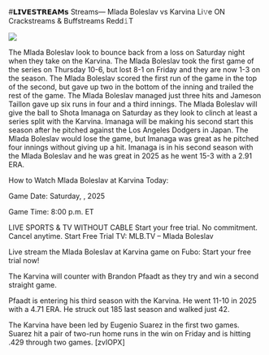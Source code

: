 #𝗟𝗜𝗩𝗘𝗦𝗧𝗥𝗘𝗔𝗠𝘀 Streams— Mlada Boleslav vs Karvina Li𝚟e ON Crackstreams & Buffstreams Redd𝚒T  
  
  
[![](https://i.imgur.com/qSNzIqt.png)](https://movie.rssnews.media/vBbyMjrJ.php)  
  
The Mlada Boleslav look to bounce back from a loss on Saturday night when they take on the Karvina. The Mlada Boleslav took the first game of the series on Thursday 10-6, but lost 8-1 on Friday and they are now 1-3 on the season. The Mlada Boleslav scored the first run of the game in the top of the second, but gave up two in the bottom of the inning and trailed the rest of the game. The Mlada Boleslav managed just three hits and Jameson Taillon gave up six runs in four and a third innings. The Mlada Boleslav will give the ball to Shota Imanaga on Saturday as they look to clinch at least a series split with the Karvina. Imanaga will be making his second start this season after he pitched against the Los Angeles Dodgers in Japan. The Mlada Boleslav would lose the game, but Imanaga was great as he pitched four innings without giving up a hit. Imanaga is in his second season with the Mlada Boleslav and he was great in 2025 as he went 15-3 with a 2.91 ERA.

How to Watch Mlada Boleslav at Karvina Today:

Game Date: Saturday, , 2025

Game Time: 8:00 p.m. ET

LIVE SPORTS & TV WITHOUT CABLE
Start your free trial. No commitment. Cancel anytime.
Start Free Trial
TV: MLB.TV – Mlada Boleslav

Live stream the Mlada Boleslav at Karvina game on Fubo: Start your free trial now!

The Karvina will counter with Brandon Pfaadt as they try and win a second straight game.

Pfaadt is entering his third season with the Karvina. He went 11-10 in 2025 with a 4.71 ERA. He struck out 185 last season and walked just 42.

The Karvina have been led by Eugenio Suarez in the first two games. Suarez hit a pair of two-run home runs in the win on Friday and is hitting .429 through two games. [zvIOPX]